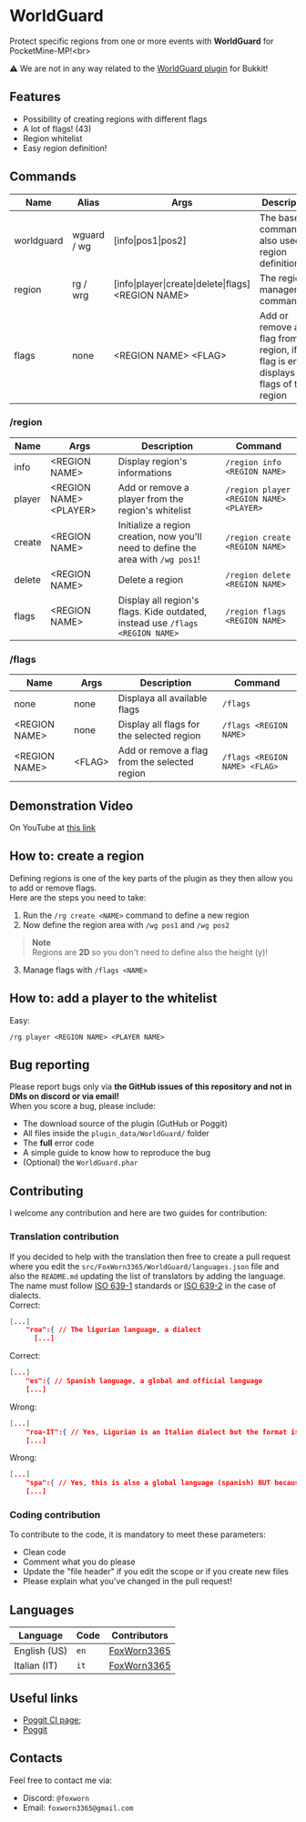 # WorldGuard
Protect specific regions from one or more events with **WorldGuard** for PocketMine-MP!&lt;br&gt;

⚠️ We are not in any way related to the [WorldGuard plugin](https://dev.bukkit.org/projects/worldguard) for Bukkit!

## Features
- Possibility of creating regions with different flags
- A lot of flags! (43)
- Region whitelist
- Easy region definition!

## Commands
| Name | Alias | Args | Description |
| --- | --- | --- | --- |
| worldguard | wguard / wg | [info\|pos1\|pos2] | The base command, also used for region definition! |
| region | rg / wrg | [info\|player\|create\|delete\|flags] &lt;REGION NAME&gt; | The region management command |
| flags | none | &lt;REGION NAME&gt; &lt;FLAG&gt; | Add or remove a flag from a region, if the flag is empty displays all flags of the region |

### /region
| Name | Args | Description | Command |
| --- | --- | --- | --- |
| info | &lt;REGION NAME&gt; | Display region's informations | `/region info <REGION NAME>` |
| player | &lt;REGION NAME&gt; &lt;PLAYER&gt; | Add or remove a player from the region's whitelist | `/region player <REGION NAME> <PLAYER>` |
| create | &lt;REGION NAME&gt; | Initialize a region creation, now you'll need to define the area with `/wg pos1`! | `/region create <REGION NAME>` |
| delete | &lt;REGION NAME&gt; | Delete a region | `/region delete <REGION NAME>` |
| flags | &lt;REGION NAME&gt; | Display all region's flags. Kide outdated, instead use `/flags <REGION NAME>` | `/region flags <REGION NAME>` |

### /flags
| Name | Args | Description | Command |
| --- | --- | --- | --- |
| none | none | Displaya all available flags | `/flags` |
| &lt;REGION NAME&gt; | none | Display all flags for the selected region | `/flags <REGION NAME>` |
| &lt;REGION NAME&gt; | &lt;FLAG&gt; | Add or remove a flag from the selected region | `/flags <REGION NAME> <FLAG>` |

## Demonstration Video
On YouTube at [this link](https://youtu.be/GqM56QtxDsA)

## How to: create a region
Defining regions is one of the key parts of the plugin as they then allow you to add or remove flags.<br>
Here are the steps you need to take:
1. Run the `/rg create <NAME>` command to define a new region
2. Now define the region area with `/wg pos1` and `/wg pos2`
> **Note**<br>
> Regions are **2D** so you don't need to define also the height (y)!
3. Manage flags with `/flags <NAME>`

## How to: add a player to the whitelist
Easy:
```
/rg player <REGION NAME> <PLAYER NAME>
```

## Bug reporting
Please report bugs only via **the GitHub issues of this repository and __not in DMs on discord or via email__!**<br>
When you score a bug, please include:
- The download source of the plugin (GutHub or Poggit)
- All files inside the `plugin_data/WorldGuard/` folder
- The __full__ error code
- A simple guide to know how to reproduce the bug
- (Optional) the `WorldGuard.phar`

## Contributing
I welcome any contribution and here are two guides for contribution:
### Translation contribution
If you decided to help with the translation then free to create a pull request where you edit the `src/FoxWorn3365/WorldGuard/languages.json` file and also the `README.md` updating the list of translators by adding the language.<br>
The name must follow [ISO 639-1](https://it.wikipedia.org/wiki/ISO_639) standards or [ISO 639-2](https://it.wikipedia.org/wiki/ISO_639-2) in the case of dialects.<br>
Correct: 
```json
[...]
    "roa":{ // The ligurian language, a dialect
      [...]
```
Correct:
```json
[...]
    "es":{ // Spanish language, a global and official language
    [...]
```
Wrong:
```json
[...]
    "roa-IT":{ // Yes, Ligurian is an Italian dialect but the format is wrong!
    [...]
```
Wrong:
```json
[...]
    "spa":{ // Yes, this is also a global language (spanish) BUT because of this it's mandatory to use the ISO 639 standard!
    [...]
```
### Coding contribution
To contribute to the code, it is mandatory to meet these parameters:
- Clean code
- Comment what you do please
- Update the "file header" if you edit the scope or if you create new files
- Please explain what you've changed in the pull request!

## Languages
| Language | Code | Contributors |
| --- | --- | --- |
| English (US) | `en` | [FoxWorn3365](https://github.com/FoxWorn3365) |
| Italian (IT) | `it` | [FoxWorn3365](https://github.com/FoxWorn3365) |

## Useful links
- [Poggit CI page](https://poggit.pmmp.io/ci/FoxWorn3365/WorldGuard/);
- [Poggit](https://poggit.pmmp.io/)
## Contacts
Feel free to contact me via:
- Discord: `@foxworn`
- Email: `foxworn3365@gmail.com`